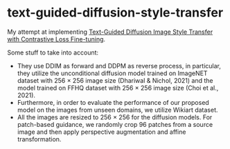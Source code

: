 # text-guided-diffusion-style-transfer

My attempt at implementing [Text-Guided Diffusion Image Style Transfer with Contrastive Loss Fine-tuning](https://openreview.net/forum?id=iJ_E0ZCy8fi).

Some stuff to take into account:
  - They use DDIM as forward and DDPM as reverse process, in particular, they utilize the unconditional diffusion model trained on ImageNET dataset with 256 × 256 image size (Dhariwal & Nichol, 2021) and the model trained on FFHQ dataset with 256 × 256 image size (Choi et al., 2021).
  - Furthermore, in order to evaluate the performance of our proposed model on the images from unseen domains, we utilize Wikiart dataset.
  - All the images are resized to 256 × 256 for the diffusion models. For patch-based guidance, we randomly crop 96 patches from a source image and then apply perspective augmentation and affine transformation.
